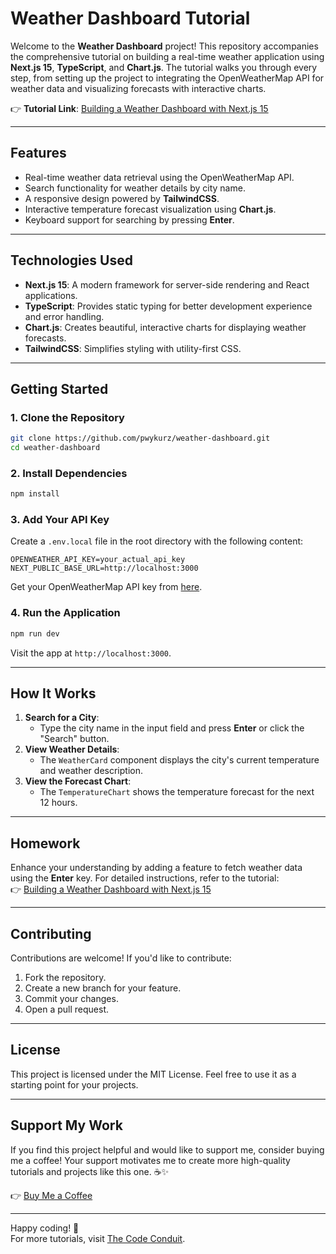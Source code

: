 # **Weather Dashboard Tutorial**

Welcome to the **Weather Dashboard** project! This repository accompanies the comprehensive tutorial on building a real-time weather application using **Next.js 15**, **TypeScript**, and **Chart.js**. The tutorial walks you through every step, from setting up the project to integrating the OpenWeatherMap API for weather data and visualizing forecasts with interactive charts.

👉 **Tutorial Link**: [Building a Weather Dashboard with Next.js 15](https://thecodeconduit.com/building-a-weather-dashboard-with-next-js-15-a-complete-guide-with-type-script-and-chart-js-integration)

---

## **Features**
- Real-time weather data retrieval using the OpenWeatherMap API.
- Search functionality for weather details by city name.
- A responsive design powered by **TailwindCSS**.
- Interactive temperature forecast visualization using **Chart.js**.
- Keyboard support for searching by pressing **Enter**.

---

## **Technologies Used**
- **Next.js 15**: A modern framework for server-side rendering and React applications.
- **TypeScript**: Provides static typing for better development experience and error handling.
- **Chart.js**: Creates beautiful, interactive charts for displaying weather forecasts.
- **TailwindCSS**: Simplifies styling with utility-first CSS.

---

## **Getting Started**

### **1. Clone the Repository**
```bash
git clone https://github.com/pwykurz/weather-dashboard.git
cd weather-dashboard
```

### **2. Install Dependencies**
```bash
npm install
```

### **3. Add Your API Key**
Create a `.env.local` file in the root directory with the following content:
```
OPENWEATHER_API_KEY=your_actual_api_key
NEXT_PUBLIC_BASE_URL=http://localhost:3000
```

Get your OpenWeatherMap API key from [here](https://openweathermap.org/api).

### **4. Run the Application**
```bash
npm run dev
```

Visit the app at `http://localhost:3000`.

---

## **How It Works**
1. **Search for a City**:
   - Type the city name in the input field and press **Enter** or click the "Search" button.
2. **View Weather Details**:
   - The `WeatherCard` component displays the city's current temperature and weather description.
3. **View the Forecast Chart**:
   - The `TemperatureChart` shows the temperature forecast for the next 12 hours.

---

## **Homework**
Enhance your understanding by adding a feature to fetch weather data using the **Enter** key. For detailed instructions, refer to the tutorial:  
👉 [Building a Weather Dashboard with Next.js 15](https://thecodeconduit.com/building-a-weather-dashboard-with-next-js-15-a-complete-guide-with-type-script-and-chart-js-integration)

---

## **Contributing**
Contributions are welcome! If you'd like to contribute:
1. Fork the repository.
2. Create a new branch for your feature.
3. Commit your changes.
4. Open a pull request.

---

## **License**
This project is licensed under the MIT License. Feel free to use it as a starting point for your projects.

---

## **Support My Work**
If you find this project helpful and would like to support me, consider buying me a coffee! Your support motivates me to create more high-quality tutorials and projects like this one. ☕✨

👉 [Buy Me a Coffee](https://studio.buymeacoffee.com/dashboard)

---

Happy coding! 🚀  
For more tutorials, visit [The Code Conduit](https://thecodeconduit.com).
